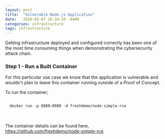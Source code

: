 ```yaml
---
layout: post
title:  "Vulnerable Node.js Application"
date:   2020-03-07 16:34:10 -0400
categories: infrastructure 
tags: infrastructure
---
```

<p>
Getting infrastructure deployed and configured correctly has been one of the most time consuming things when demonstrating the cybersecurity attack chain.
</p>

<h3>Step 1 - Run a Built Container</h3>

<p>
For this particular use case we know that the application is vulnerable and wouldn't plan to leave this container running outside of a Proof of Concept.
</p>

<p>
To run the container;
</p>

<code>
  docker run -p 8080:8080 -d freshdemo/node-simple-rce
</code>
<br>
<br>

<p>
The container details can be found here, <a href="https://github.com/freshdemo/node-simple-rce" target="_blank">https://github.com/freshdemo/node-simple-rce</a>
</p>

